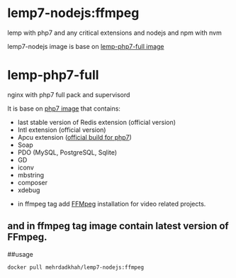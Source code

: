 # lemp7-nodejs:ffmpeg

lemp with php7 and any critical extensions and nodejs and npm with nvm

lemp7-nodejs image is base on [lemp-php7-full image](https://github.com/Mehrdad-Dadkhah/lemp-php7-full)

# lemp-php7-full
nginx with php7 full pack and supervisord

It is base on [php7 image](https://hub.docker.com/r/mehrdadkhah/php7) that contains:

 - last stable version of Redis extension (official version)
 - Intl extension (official version)
 - Apcu extension ([official build for php7](https://pecl.php.net/package/APCu))
 - Soap
 - PDO (MySQL, PostgreSQL, Sqlite)
 - GD
 - iconv
 - mbstring
 - composer
 - xdebug

+ in ffmpeg tag add [FFMpeg](https://github.com/FFmpeg/FFmpeg) installation for video related projects.

and in ffmpeg tag image contain latest version of FFmpeg.
----------
##usage

    docker pull mehrdadkhah/lemp7-nodejs:ffmpeg